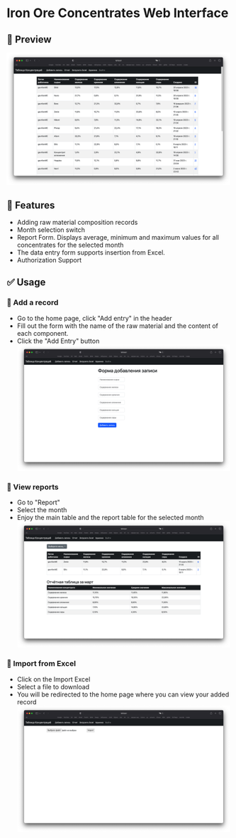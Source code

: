 # Iron Ore Concentrates Web Interface

## 🔎 Preview
![](images/home.png)

## 🚀 Features

- Adding raw material composition records
- Month selection switch
- Report Form. Displays average, minimum and maximum values for all concentrates for the selected month
- The data entry form supports insertion from Excel. 
- Authorization Support

## ✅ Usage 

### 📝 Add a record
- Go to the home page, click "Add entry" in the header
- Fill out the form with the name of the raw material and the content of each component.
- Click the "Add Entry" button
![](images/add_record.png)

### 👀 View reports
- Go to "Report"
- Select the month
- Enjoy the main table and the report table for the selected month
![](images/report.png)

### 📂 Import from Excel
- Click on the Import Excel
- Select a file to download
- You will be redirected to the home page where you can view your added record
![](images/add_excel_file.png)
